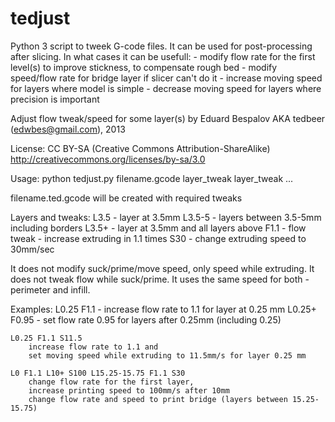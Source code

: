 tedjust
=======

Python 3 script to tweek G-code files. It can be used for post-processing after slicing.
In what cases it can be usefull:
	- modify flow rate for the first level(s) to improve stickness, to compensate rough bed
	- modify speed/flow rate for bridge layer if slicer can't do it
	- increase moving speed for layers where model is simple
	- decrease moving speed for layers where precision is important

Adjust flow tweak/speed for some layer(s)
by Eduard Bespalov AKA tedbeer (edwbes@gmail.com), 2013

License: CC BY-SA (Creative Commons Attribution-ShareAlike)
	http://creativecommons.org/licenses/by-sa/3.0

Usage: python tedjust.py filename.gcode layer_tweak layer_tweak ...

filename.ted.gcode will be created with required tweaks

Layers and tweaks:
	L3.5 - layer at 3.5mm
	L3.5-5 - layers between 3.5-5mm including borders
	L3.5+ - layer at 3.5mm and all layers above
	F1.1 - flow tweak - increase extruding in 1.1 times
	S30 - change extruding speed to 30mm/sec

It does not modify suck/prime/move speed, only speed while extruding.
It does not tweak flow while suck/prime.
It uses the same speed for both - perimeter and infill.

Examples:
	L0.25 F1.1 - increase flow rate to 1.1 for layer at 0.25 mm
	L0.25+ F0.95 - set flow rate 0.95 for layers after 0.25mm (including 0.25)

	L0.25 F1.1 S11.5
		increase flow rate to 1.1 and 
		set moving speed while extruding to 11.5mm/s for layer 0.25 mm

	L0 F1.1 L10+ S100 L15.25-15.75 F1.1 S30
		change flow rate for the first layer,
		increase printing speed to 100mm/s after 10mm
		change flow rate and speed to print bridge (layers between 15.25-15.75)
